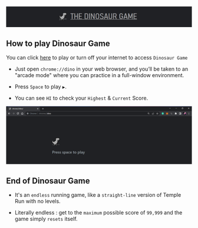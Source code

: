 <!--- header image --->
<p align="left">
  <img alt="" style="{max-height: 0px}" src="./Dinosaur Game/The Dinosaur Game.png">
</p>

## How to play Dinosaur Game

You can click [here](chrome://dino/) to play or turn off your internet to access `Dinosaur Game`

- Just open `chrome://dino` in your web browser, and you’ll be taken to an "arcade mode" where you can practice in a full-window environment.

- Press `Space` to play `▶`.

- You can see `HI` to check your `Highest` & `Current` Score.

<p align="left">
  <img alt="" style="{max-height: 0px}" src="./Dinosaur Game/Press space to play.PNG">
</p>

## End of Dinosaur Game

- It's an `endless` running game, like a `straight-line` version of Temple Run with no levels. 

- Literally endless : get to the `maximum` possible score of `99,999` and the game simply `resets` itself.
